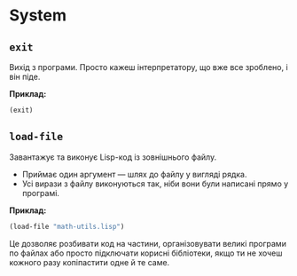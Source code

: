 # System

## `exit`  
Вихід з програми. Просто кажеш інтерпретатору, що вже все зроблено, і він піде.

**Приклад:**

```lisp
(exit) 
```

## `load-file`
Завантажує та виконує Lisp-код із зовнішнього файлу.

- Приймає один аргумент — шлях до файлу у вигляді рядка.
- Усі вирази з файлу виконуються так, ніби вони були написані прямо у програмі.

**Приклад:**

```lisp
(load-file "math-utils.lisp")
```

Це дозволяє розбивати код на частини, організовувати великі програми по файлах або просто підключати корисні бібліотеки, якщо ти не хочеш кожного разу копіпастити одне й те саме.
